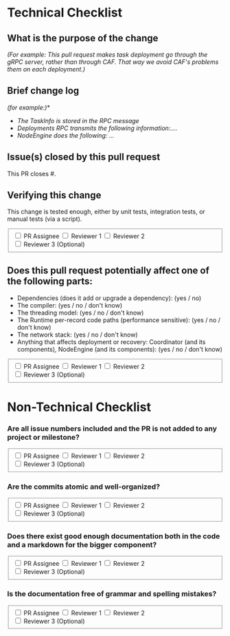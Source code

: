 # Technical Checklist
## What is the purpose of the change
*(For example: This pull request makes task deployment go through the gRPC server, rather than through CAF. That way we avoid CAF's problems them on each deployment.)*

## Brief change log
*(for example:)**
  - *The TaskInfo is stored in the RPC message*
  - *Deployments RPC transmits the following information:....*
  - *NodeEngine does the following: ...*

## Issue(s) closed by this pull request
This PR closes #<issue number>.

## Verifying this change
This change is tested enough, either by unit tests, integration tests, or manual tests (via a script).
<style>
  .item {white-space: nowrap;display:inline  }
</style>
<fieldset>
<div class="item">
    <input type="checkbox" id="a">
    <label for="a">PR Assignee</label>
</div>
<div class="item">
   <input type="checkbox" id="b">
    <label for="b">Reviewer 1</label>
</div>
<div class="item">
    <input type="checkbox" id="c">
    <label for="c">Reviewer 2</label>
</div>
<div class="item">
    <input type="checkbox" id="c">
    <label for="c">Reviewer 3 (Optional)</label>
</div>
</fieldset>

## Does this pull request potentially affect one of the following parts:
  - Dependencies (does it add or upgrade a dependency): (yes / no)
  - The compiler: (yes / no / don't know)
  - The threading model: (yes / no / don't know)
  - The Runtime per-record code paths (performance sensitive): (yes / no / don't know)
  - The network stack: (yes / no / don't know)
  - Anything that affects deployment or recovery: Coordinator (and its components), NodeEngine (and its components): (yes / no / don't know)
<style>
  .item {white-space: nowrap;display:inline  }
</style>
<fieldset>
<div class="item">
    <input type="checkbox" id="a">
    <label for="a">PR Assignee</label>
</div>
<div class="item">
   <input type="checkbox" id="b">
    <label for="b">Reviewer 1</label>
</div>
<div class="item">
    <input type="checkbox" id="c">
    <label for="c">Reviewer 2</label>
</div>
<div class="item">
    <input type="checkbox" id="c">
    <label for="c">Reviewer 3 (Optional)</label>
</div>
</fieldset>

# Non-Technical Checklist
### Are all issue numbers included and the PR is not added to any project or milestone?
<style>
  .item {white-space: nowrap;display:inline  }
</style>
<fieldset>
<div class="item">
    <input type="checkbox" id="a">
    <label for="a">PR Assignee</label>
</div>
<div class="item">
   <input type="checkbox" id="b">
    <label for="b">Reviewer 1</label>
</div>
<div class="item">
    <input type="checkbox" id="c">
    <label for="c">Reviewer 2</label>
</div>
<div class="item">
    <input type="checkbox" id="c">
    <label for="c">Reviewer 3 (Optional)</label>
</div>
</fieldset>

### Are the commits atomic and well-organized?
<style>
  .item {white-space: nowrap;display:inline  }
</style>
<fieldset>
<div class="item">
    <input type="checkbox" id="a">
    <label for="a">PR Assignee</label>
</div>
<div class="item">
   <input type="checkbox" id="b">
    <label for="b">Reviewer 1</label>
</div>
<div class="item">
    <input type="checkbox" id="c">
    <label for="c">Reviewer 2</label>
</div>
<div class="item">
    <input type="checkbox" id="c">
    <label for="c">Reviewer 3 (Optional)</label>
</div>
</fieldset>

### Does there exist good enough documentation both in the code and a markdown for the bigger component?
<style>
  .item {white-space: nowrap;display:inline  }
</style>
<fieldset>
<div class="item">
    <input type="checkbox" id="a">
    <label for="a">PR Assignee</label>
</div>
<div class="item">
   <input type="checkbox" id="b">
    <label for="b">Reviewer 1</label>
</div>
<div class="item">
    <input type="checkbox" id="c">
    <label for="c">Reviewer 2</label>
</div>
<div class="item">
    <input type="checkbox" id="c">
    <label for="c">Reviewer 3 (Optional)</label>
</div>
</fieldset>

### Is the documentation free of grammar and spelling mistakes?
<style>
  .item {white-space: nowrap;display:inline  }
</style>
<fieldset>
<div class="item">
    <input type="checkbox" id="a">
    <label for="a">PR Assignee</label>
</div>
<div class="item">
   <input type="checkbox" id="b">
    <label for="b">Reviewer 1</label>
</div>
<div class="item">
    <input type="checkbox" id="c">
    <label for="c">Reviewer 2</label>
</div>
<div class="item">
    <input type="checkbox" id="c">
    <label for="c">Reviewer 3 (Optional)</label>
</div>
</fieldset>

